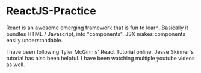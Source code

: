 # ReactJS-Practice

React is an awesome emerging framework that is fun to learn. Basically it bundles HTML / Javascript, into "components". JSX makes components easily understandable.

I have been following Tyler McGinnis' React Tutorial online. Jesse Skinner's tutorial has also been helpful. I have  been watching multiple youtube videos as well.
